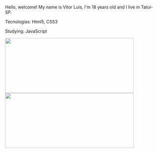 Hello, welcome! My name is Vitor Luis, I'm 18 years old and I live in Tatuí-SP.

Tecnologias:
Html5, CSS3

Studying:
JavaScript

<div>
  
  <img height="180em" width="420em" src="https://github-readme-stats.vercel.app/api?username=dev-vitorluis&show_icons=true&theme=dark&include_all_commits=true&count_private=true"/>
  <img height="180em" width="420em"src="https://github-readme-stats.vercel.app/api/top-langs/?username=dev-vitorluis&layout=compact&langs_count=7&theme=dark"/>
  
</div>
